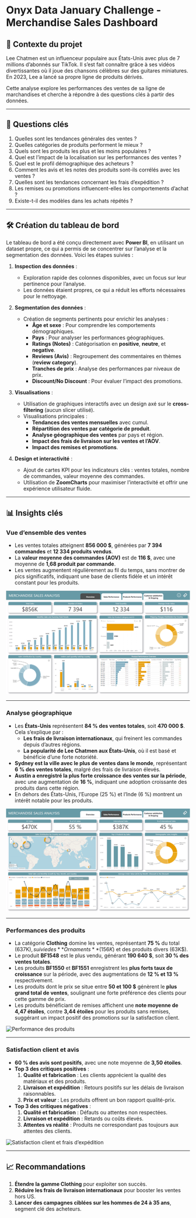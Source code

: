 # Onyx Data January Challenge - Merchandise Sales Dashboard

## 📄 Contexte du projet
Lee Chatmen est un influenceur populaire aux États-Unis avec plus de 7 millions d’abonnés sur TikTok. Il s’est fait connaître grâce à ses vidéos divertissantes où il joue des chansons célèbres sur des guitares miniatures. En 2023, Lee a lancé sa propre ligne de produits dérivés.

Cette analyse explore les performances des ventes de sa ligne de marchandises et cherche à répondre à des questions clés à partir des données.

---

## 🎯 Questions clés
1. Quelles sont les tendances générales des ventes ?
2. Quelles catégories de produits performent le mieux ?
3. Quels sont les produits les plus et les moins populaires ?
4. Quel est l’impact de la localisation sur les performances des ventes ?
5. Quel est le profil démographique des acheteurs ?
6. Comment les avis et les notes des produits sont-ils corrélés avec les ventes ?
7. Quelles sont les tendances concernant les frais d’expédition ?
8. Les remises ou promotions influencent-elles les comportements d’achat ?
9. Existe-t-il des modèles dans les achats répétés ?

---

## 🛠️ Création du tableau de bord
Le tableau de bord a été conçu directement avec **Power BI**, en utilisant un dataset propre, ce qui a permis de se concentrer sur l’analyse et la segmentation des données. Voici les étapes suivies :

1. **Inspection des données** :
   - Exploration rapide des colonnes disponibles, avec un focus sur leur pertinence pour l’analyse.
   - Les données étaient propres, ce qui a réduit les efforts nécessaires pour le nettoyage.

2. **Segmentation des données** :
   - Création de segments pertinents pour enrichir les analyses :
     - **Âge et sexe** : Pour comprendre les comportements démographiques.
     - **Pays** : Pour analyser les performances géographiques.
     - **Ratings (Notes)** : Catégorisation en **positive**, **neutre**, et **negative**.
     - **Reviews (Avis)** : Regroupement des commentaires en thèmes (**review category**).
     - **Tranches de prix** : Analyse des performances par niveaux de prix.
     - **Discount/No Discount** : Pour évaluer l’impact des promotions.

3. **Visualisations** :
   - Utilisation de graphiques interactifs avec un design axé sur le **cross-filtering** (aucun slicer utilisé).
   - Visualisations principales :
     - **Tendances des ventes mensuelles** avec cumul.
     - **Répartition des ventes par catégorie de produit**.
     - **Analyse géographique des ventes** par pays et région.
     - **Impact des frais de livraison sur les ventes et l’AOV**.
     - **Impact des remises et promotions**.

4. **Design et interactivité** :
   - Ajout de cartes KPI pour les indicateurs clés : ventes totales, nombre de commandes, valeur moyenne des commandes.
   - Utilisation de **ZoomCharts** pour maximiser l’interactivité et offrir une expérience utilisateur fluide.

---

## 📊 Insights clés

### Vue d’ensemble des ventes
- Les ventes totales atteignent **856 000 $**, générées par **7 394 commandes** et **12 334 produits vendus**.
- La **valeur moyenne des commandes (AOV)** est de **116 $**, avec une moyenne de **1,68 produit par commande**.
- Les ventes augmentent régulièrement au fil du temps, sans montrer de pics significatifs, indiquant une base de clients fidèle et un intérêt constant pour les produits.

![Vue d’ensemble](images/Capture%20d’écran%202025-01-21%20-%20Overview.png)

---

### Analyse géographique
- Les **États-Unis** représentent **84 % des ventes totales**, soit **470 000 $**. Cela s’explique par :
  - **Les frais de livraison internationaux**, qui freinent les commandes depuis d’autres régions.
  - **La popularité de Lee Chatmen aux États-Unis**, où il est basé et bénéficie d’une forte notoriété.
- **Sydney est la ville avec le plus de ventes dans le monde**, représentant **6 % des ventes totales**, malgré des frais de livraison élevés.
- **Austin a enregistré la plus forte croissance des ventes sur la période**, avec une augmentation de **16 %**, indiquant une adoption croissante des produits dans cette région.
- En dehors des États-Unis, l’Europe (25 %) et l’Inde (6 %) montrent un intérêt notable pour les produits.

![Performances des ventes](images/Capture%20d’écran%202025-01-21%20-%20Sales%20Performance.png)

---

### Performances des produits
- La catégorie **Clothing** domine les ventes, représentant **75 %** du total (637K$), suivie des **Ornaments** (156K$) et des produits divers (63K$).
- Le produit **BF1548** est le plus vendu, générant **190 640 $**, soit **30 % des ventes totales**.
- Les produits **BF1550** et **BF1551** enregistrent les **plus forts taux de croissance** sur la période, avec des augmentations de **12 % et 13 %** respectivement.
- Les produits dont le prix se situe entre **50 et 100 $** génèrent le **plus grand total de ventes**, soulignant une forte préférence des clients pour cette gamme de prix.
- Les produits bénéficiant de remises affichent une **note moyenne de 4,47 étoiles**, contre **3,44 étoiles** pour les produits sans remises, suggérant un impact positif des promotions sur la satisfaction client.

![Performance des produits](images/Capture%20d’écran%202025-01-21%20-%20Products%20Performance.png)

---

### Satisfaction client et avis
- **60 % des avis sont positifs**, avec une note moyenne de **3,50 étoiles**.
- **Top 3 des critiques positives** :
  1. **Qualité et fabrication** : Les clients apprécient la qualité des matériaux et des produits.
  2. **Livraison et expédition** : Retours positifs sur les délais de livraison raisonnables.
  3. **Prix et valeur** : Les produits offrent un bon rapport qualité-prix.
- **Top 3 des critiques négatives** :
  1. **Qualité et fabrication** : Défauts ou attentes non respectées.
  2. **Livraison et expédition** : Retards ou coûts élevés.
  3. **Attentes vs réalité** : Produits ne correspondant pas toujours aux attentes des clients.

![Satisfaction client et frais d’expédition](images/Capture%20d’écran%202025-01-21%20-%20Customer%20Satisfaction%20%26%20Shipping.png)

---

## 📈 Recommandations
1. **Étendre la gamme Clothing** pour exploiter son succès.
2. **Réduire les frais de livraison internationaux** pour booster les ventes hors US.
3. **Lancer des campagnes ciblées sur les hommes de 24 à 35 ans**, segment clé des acheteurs.
